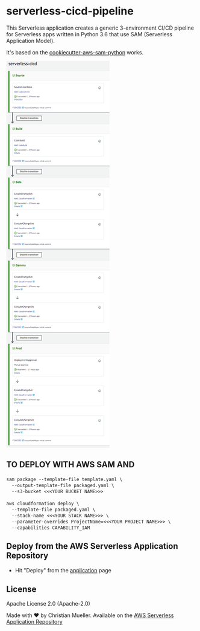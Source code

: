 # serverless-cicd-pipeline
 
This Serverless application creates a generic 3-environment CI/CD pipeline for Serverless apps written in Python 3.6 that use SAM (Serverless Application Model).

It's based on the [cookiecutter-aws-sam-python](https://github.com/aws-samples/cookiecutter-aws-sam-python) works.

![Screen Shot](pipeline-sample.png)

## TO DEPLOY WITH AWS SAM AND
```
sam package --template-file template.yaml \
  --output-template-file packaged.yaml \
  --s3-bucket <<<YOUR BUCKET NAME>>>

aws cloudformation deploy \
  --template-file packaged.yaml \
  --stack-name <<<YOUR STACK NAME>>> \
  --parameter-overrides ProjectName=<<<YOUR PROJECT NAME>>> \
  --capabilities CAPABILITY_IAM
```

## Deploy from the AWS Serverless Application Repository
* Hit "Deploy" from the [application](https://serverlessrepo.aws.amazon.com/#/applications/arn:aws:serverlessrepo:eu-central-1:689573718314:applications~serverless-cicd-pipeline) page


## License

Apache License 2.0 (Apache-2.0)

Made with ❤️ by Christian Mueller. Available on the [AWS Serverless Application Repository](https://aws.amazon.com/serverless)